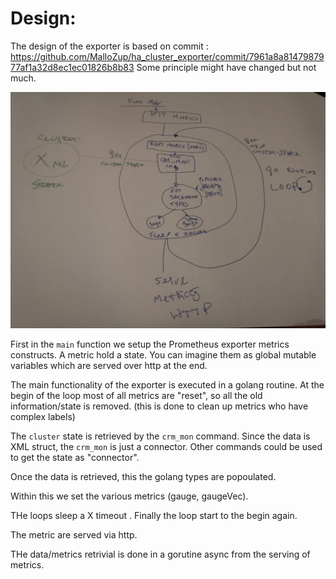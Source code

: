 # Design:

The design of the exporter is based on commit : https://github.com/MalloZup/ha_cluster_exporter/commit/7961a8a8147987977af1a32d8ec1ec01826b8b83
Some principle might have changed but not much.

![design](design.jpeg)

First in the `main` function we setup the Prometheus exporter metrics constructs. A metric hold a state. You can imagine them as global mutable variables which are served over http at the end.

The main functionality of the exporter is executed in a golang routine. At the begin of the loop most of all metrics are "reset", so all the old information/state is removed. 
(this is done to clean up metrics who have complex labels)

The `cluster` state is retrieved by the  `crm_mon` command. Since the data is XML struct, the `crm_mon` is just a connector. Other commands could be used to get the state as "connector".

Once the data is retrieved, this the golang types are popoulated. 

Within this we set the various metrics (gauge, gaugeVec). 

THe loops sleep a X timeout . Finally the loop start to the begin again. 

The metric are served via http.

THe data/metrics retrivial is done in a gorutine async from the serving of metrics.
